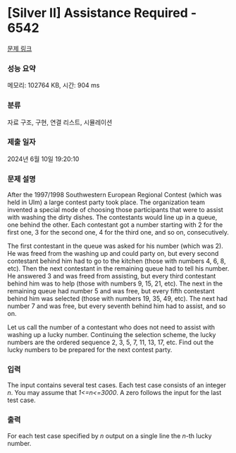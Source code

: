 # [Silver II] Assistance Required - 6542 

[문제 링크](https://www.acmicpc.net/problem/6542) 

### 성능 요약

메모리: 102764 KB, 시간: 904 ms

### 분류

자료 구조, 구현, 연결 리스트, 시뮬레이션

### 제출 일자

2024년 6월 10일 19:20:10

### 문제 설명

<p>After the 1997/1998 Southwestern European Regional Contest (which was held in Ulm) a large contest party took place. The organization team invented a special mode of choosing those participants that were to assist with washing the dirty dishes. The contestants would line up in a queue, one behind the other. Each contestant got a number starting with 2 for the first one, 3 for the second one, 4 for the third one, and so on, consecutively.</p>

<p>The first contestant in the queue was asked for his number (which was 2). He was freed from the washing up and could party on, but every second contestant behind him had to go to the kitchen (those with numbers 4, 6, 8, etc). Then the next contestant in the remaining queue had to tell his number. He answered 3 and was freed from assisting, but every third contestant behind him was to help (those with numbers 9, 15, 21, etc). The next in the remaining queue had number 5 and was free, but every fifth contestant behind him was selected (those with numbers 19, 35, 49, etc). The next had number 7 and was free, but every seventh behind him had to assist, and so on.</p>

<p>Let us call the number of a contestant who does not need to assist with washing up a lucky number. Continuing the selection scheme, the lucky numbers are the ordered sequence 2, 3, 5, 7, 11, 13, 17, etc. Find out the lucky numbers to be prepared for the next contest party.</p>

### 입력 

 <p>The input contains several test cases. Each test case consists of an integer <em>n</em>. You may assume that <em>1<=n<=3000</em>. A zero follows the input for the last test case.</p>

### 출력 

 <p>For each test case specified by <em>n</em> output on a single line the <em>n</em>-th lucky number.</p>

